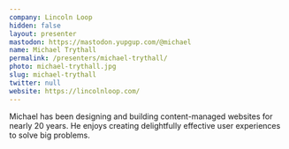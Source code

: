 ```yaml
---
company: Lincoln Loop
hidden: false
layout: presenter
mastodon: https://mastodon.yupgup.com/@michael
name: Michael Trythall
permalink: /presenters/michael-trythall/
photo: michael-trythall.jpg
slug: michael-trythall
twitter: null
website: https://lincolnloop.com/
---
```


Michael has been designing and building content-managed websites for nearly 20 years. He enjoys creating delightfully effective user experiences to solve big problems.
